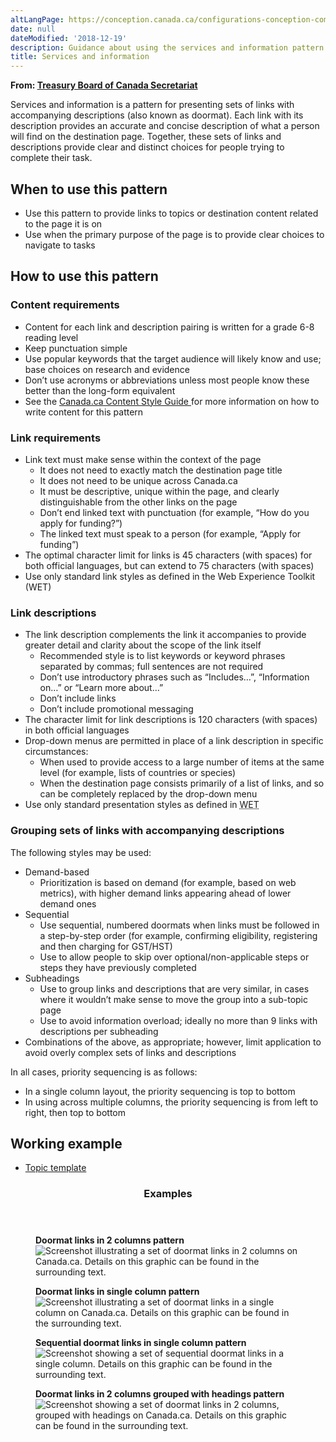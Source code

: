 ```yaml
---
altLangPage: https://conception.canada.ca/configurations-conception-communes/services-renseignements.html
date: null
dateModified: '2018-12-19'
description: Guidance about using the services and information pattern on Canada.ca.
title: Services and information
---
```



<div>
 <p class="gc-byline">
  <strong>
   From:
   <a href="https://www.canada.ca/en/treasury-board-secretariat.html">
    Treasury Board of Canada Secretariat
   </a>
  </strong>
 </p>
 <section>
  <p>
   Services and information is a pattern for presenting sets of links with accompanying descriptions (also known as doormat). Each link with its description provides an accurate and concise description of what a person will find on the destination page. Together, these sets of links and descriptions provide clear and distinct choices for people trying to complete their task.
  </p>
  <section>
   <h2>
    When to use this pattern
   </h2>
   <ul>
    <li>
     Use this pattern to provide links to topics or destination content related to the page it is on
    </li>
    <li>
     Use when the primary purpose of the page is to provide clear choices to navigate to tasks
    </li>
   </ul>
  </section>
  <section>
   <h2>
    How to use this pattern
   </h2>
   <section>
    <h3>
     Content requirements
    </h3>
    <ul>
     <li>
      Content for each link and description pairing is written for a grade 6-8 reading level
     </li>
     <li>
      Keep punctuation simple
     </li>
     <li>
      Use popular keywords that the target audience will likely know and use; base choices on research and evidence
     </li>
     <li>
      Don’t use acronyms or abbreviations unless most people know these better than the long-form equivalent
     </li>
     <li>
      See the
      <a href="https://www.canada.ca/en/treasury-board-secretariat/services/government-communications/canada-content-style-guide.html">
       Canada.ca Content Style Guide
      </a>
      for more information on how to write content for this pattern
     </li>
    </ul>
   </section>
   <section>
    <h3>
     Link requirements
    </h3>
    <ul>
     <li>
      Link text must make sense within the context of the page
      <ul>
       <li>
        It does not need to exactly match the destination page title
       </li>
       <li>
        It does not need to be unique across Canada.ca
       </li>
       <li>
        It must be descriptive, unique within the page, and clearly distinguishable from the other links on the page
       </li>
       <li>
        Don’t end linked text with punctuation (for example, “How do you apply for funding?”)
       </li>
       <li>
        The linked text must speak to a person (for example, “Apply for funding”)
       </li>
      </ul>
     </li>
     <li>
      The optimal character limit for links is 45 characters (with spaces) for both official languages, but can extend to 75 characters (with spaces)
     </li>
     <li>
      Use only standard link styles as defined in the Web Experience Toolkit (WET)
     </li>
    </ul>
   </section>
   <section>
    <h3>
     Link descriptions
    </h3>
    <ul>
     <li>
      The link description complements the link it accompanies to provide greater detail and clarity about the scope of the link itself
      <ul>
       <li>
        Recommended style is to list keywords or keyword phrases separated by commas; full sentences are not required
       </li>
       <li>
        Don’t use introductory phrases such as “Includes…”, “Information on…” or “Learn more about…”
       </li>
       <li>
        Don’t include links
       </li>
       <li>
        Don’t include promotional messaging
       </li>
      </ul>
     </li>
     <li>
      The character limit for link descriptions is 120 characters (with spaces) in both official languages
     </li>
     <li>
      Drop-down menus are permitted in place of a link description in specific circumstances:
      <ul>
       <li>
        When used to provide access to a large number of items at the same level (for example, lists of countries or species)
       </li>
       <li>
        When the destination page consists primarily of a list of links, and so can be completely replaced by the drop-down menu
       </li>
      </ul>
     </li>
     <li>
      Use only standard presentation styles as defined in
      <abbr title="Web Experience Toolkit">
       WET
      </abbr>
     </li>
    </ul>
   </section>
   <section>
    <h3>
     Grouping sets of links with accompanying descriptions
    </h3>
    <p>
     The following styles may be used:
    </p>
    <ul>
     <li>
      Demand-based
      <ul>
       <li>
        Prioritization is based on demand (for example, based on web metrics), with higher demand links appearing ahead of lower demand ones
       </li>
      </ul>
     </li>
     <li>
      Sequential
      <ul>
       <li>
        Use sequential, numbered doormats when links must be followed in a step-by-step order (for example, confirming eligibility, registering and then charging for GST/HST)
       </li>
       <li>
        Use to allow people to skip over optional/non-applicable steps or steps they have previously completed
       </li>
      </ul>
     </li>
     <li>
      Subheadings
      <ul>
       <li>
        Use to group links and descriptions that are very similar, in cases where it wouldn’t make sense to move the group into a sub-topic page
       </li>
       <li>
        Use to avoid information overload; ideally no more than 9 links with descriptions per subheading
       </li>
      </ul>
     </li>
     <li>
      Combinations of the above, as appropriate; however, limit application to avoid overly complex sets of links and descriptions
     </li>
    </ul>
    <p>
     In all cases, priority sequencing is as follows:
    </p>
    <ul>
     <li>
      In a single column layout, the priority sequencing is top to bottom
     </li>
     <li>
      In using across multiple columns, the priority sequencing is from left to right, then top to bottom
     </li>
    </ul>
   </section>
  </section>
  <section>
   <h2>
    Working example
   </h2>
   <ul>
    <li>
     <a href="https://wet-boew.github.io/GCWeb/templates/topic/topic-en.html">
      Topic template
     </a>
    </li>
   </ul>
  </section>
  <section class="panel panel-primary">
   <header class="panel-heading">
    <h3 class="panel-title">
     Examples
    </h3>
   </header>
   <div class="panel-body">
    <div class="row">
     <div class="col-sm-6">
      <figure class="mrgn-bttm-sm">
       <figcaption class="text-center">
        <b>
         Doormat links in 2 columns pattern
        </b>
       </figcaption>
       <img alt="Screenshot illustrating a set of doormat links in 2 columns on Canada.ca. Details on this graphic can be found in the surrounding text." class="img-responsive center-block" src="https://www.canada.ca/content/dam/tbs-sct/images/government-communications/canada-content-style-guide/services-and-information-2column-eng.jpg"/>
      </figure>
     </div>
     <div class="col-sm-6">
      <figure class="mrgn-bttm-sm">
       <figcaption class="text-center">
        <b>
         Doormat links in single column pattern
        </b>
       </figcaption>
       <img alt="Screenshot illustrating a set of doormat links in a single column on Canada.ca. Details on this graphic can be found in the surrounding text." class="img-responsive center-block" src="https://www.canada.ca/content/dam/tbs-sct/images/government-communications/canada-content-style-guide/services-and-information-1column-eng.jpg"/>
      </figure>
     </div>
    </div>
    <div class="clearfix">
    </div>
    <div class="row mrgn-tp-sm">
     <div class="col-sm-6">
      <figure class="mrgn-bttm-sm">
       <figcaption class="text-center">
        <b>
         Sequential doormat links in single column pattern
        </b>
       </figcaption>
       <img alt="Screenshot showing a set of sequential doormat links in a single column. Details on this graphic can be found in the surrounding text." class="img-responsive center-block" src="https://www.canada.ca/content/dam/tbs-sct/images/government-communications/canada-content-style-guide/services-and-information-sequential-eng.jpg"/>
      </figure>
     </div>
     <div class="col-sm-6">
      <figure class="mrgn-bttm-sm">
       <figcaption class="text-center">
        <b>
         Doormat links in 2 columns grouped with headings pattern
        </b>
       </figcaption>
       <img alt="Screenshot showing a set of doormat links in 2 columns, grouped with headings on Canada.ca. Details on this graphic can be found in the surrounding text." class="img-responsive center-block" src="https://www.canada.ca/content/dam/tbs-sct/images/government-communications/canada-content-style-guide/services-and-information-headings-eng.jpg"/>
      </figure>
     </div>
    </div>
   </div>
  </section>
 </section>
</div>





